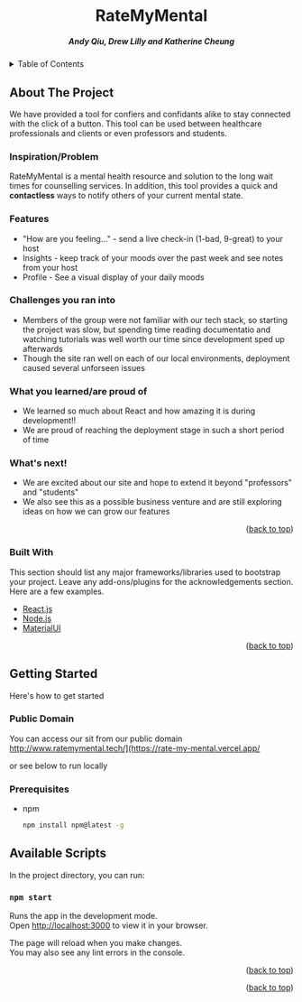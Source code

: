 <div id="top"></div>
<h1 align="center">RateMyMental</h1>

                                                              


<h5 align="center"> Andy Qiu, Drew Lilly and Katherine Cheung</h5>

<!-- TABLE OF CONTENTS -->
<details>
  <summary>Table of Contents</summary>
  <ol>
    <li>
      <a href="#about-the-project">About The Project</a>
      <ul>
        <li><a href="#built-with">Built With</a></li>
      </ul>
    </li>
    <li>
      <a href="#getting-started">Getting Started</a>
    </li>
    
  </ol>
</details>



<!-- ABOUT THE PROJECT -->
## About The Project

 We have provided a tool for confiers and confidants alike to stay connected with the click of a button. This tool can be used between healthcare professionals and clients or even professors and students. 

### Inspiration/Problem
RateMyMental is a mental health resource and solution to the long wait times for counselling services. In addition, this tool provides a quick and <b>contactless</b> ways to notify others of your current mental state.

### Features
* "How are you feeling..." - send a live check-in (1-bad, 9-great) to your host
* Insights - keep track of your moods over the past week and see notes from your host
* Profile - See a visual display of your daily moods 

### Challenges you ran into
* Members of the group were not familiar with our tech stack, so starting the project was slow, but spending time reading documentatio and watching tutorials was well worth our time since development sped up afterwards
* Though the site ran well on each of our local environments, deployment caused several unforseen issues

### What you learned/are proud of
* We learned so much about React and how amazing it is during development!!
* We are proud of reaching the deployment stage in such a short period of time 

### What's next!
* We are excited about our site and hope to extend it beyond "professors" and "students"
* We also see this as a possible business venture and are still exploring ideas on how we can grow our features
<p align="right">(<a href="#top">back to top</a>)</p>

### Built With

This section should list any major frameworks/libraries used to bootstrap your project. Leave any add-ons/plugins for the acknowledgements section. Here are a few examples.

* [React.js](https://reactjs.org/)
* [Node.js](https://nodejs.org/en/)
* [MaterialUI](https://mui.com/)

<p align="right">(<a href="#top">back to top</a>)</p>

<!-- GETTING STARTED -->
## Getting Started

Here's how to get started

### Public Domain

You can access our sit from our public domain
http://www.ratemymental.tech/](https://rate-my-mental.vercel.app/

or see below to run locally

### Prerequisites
* npm
  ```sh
  npm install npm@latest -g
  ```
## Available Scripts

In the project directory, you can run:

### `npm start`

Runs the app in the development mode.\
Open [http://localhost:3000](http://localhost:3000) to view it in your browser.

The page will reload when you make changes.\
You may also see any lint errors in the console.

<p align="right">(<a href="#top">back to top</a>)</p>


<p align="right">(<a href="#top">back to top</a>)</p>



